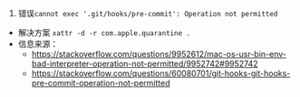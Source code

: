 1. 错误``cannot exec '.git/hooks/pre-commit': Operation not permitted``

- 解决方案
``
xattr -d -r com.apple.quarantine .
``
- 信息来源：
    - https://stackoverflow.com/questions/9952612/mac-os-usr-bin-env-bad-interpreter-operation-not-permitted/9952742#9952742
    - https://stackoverflow.com/questions/60080701/git-hooks-git-hooks-pre-commit-operation-not-permitted